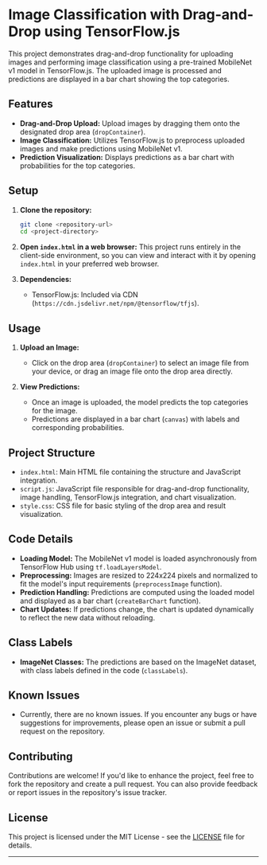 

# Image Classification with Drag-and-Drop using TensorFlow.js

This project demonstrates drag-and-drop functionality for uploading images and performing image classification using a pre-trained MobileNet v1 model in TensorFlow.js. The uploaded image is processed and predictions are displayed in a bar chart showing the top categories.

## Features

- **Drag-and-Drop Upload:** Upload images by dragging them onto the designated drop area (`dropContainer`).
- **Image Classification:** Utilizes TensorFlow.js to preprocess uploaded images and make predictions using MobileNet v1.
- **Prediction Visualization:** Displays predictions as a bar chart with probabilities for the top categories.

## Setup

1. **Clone the repository:**

   ```bash
   git clone <repository-url>
   cd <project-directory>
   ```

2. **Open `index.html` in a web browser:** This project runs entirely in the client-side environment, so you can view and interact with it by opening `index.html` in your preferred web browser.

3. **Dependencies:**
   - TensorFlow.js: Included via CDN (`https://cdn.jsdelivr.net/npm/@tensorflow/tfjs`).

## Usage

1. **Upload an Image:**
   - Click on the drop area (`dropContainer`) to select an image file from your device, or drag an image file onto the drop area directly.

2. **View Predictions:**
   - Once an image is uploaded, the model predicts the top categories for the image.
   - Predictions are displayed in a bar chart (`canvas`) with labels and corresponding probabilities.

## Project Structure

- `index.html`: Main HTML file containing the structure and JavaScript integration.
- `script.js`: JavaScript file responsible for drag-and-drop functionality, image handling, TensorFlow.js integration, and chart visualization.
- `style.css`: CSS file for basic styling of the drop area and result visualization.

## Code Details

- **Loading Model:** The MobileNet v1 model is loaded asynchronously from TensorFlow Hub using `tf.loadLayersModel`.
- **Preprocessing:** Images are resized to 224x224 pixels and normalized to fit the model's input requirements (`preprocessImage` function).
- **Prediction Handling:** Predictions are computed using the loaded model and displayed as a bar chart (`createBarChart` function).
- **Chart Updates:** If predictions change, the chart is updated dynamically to reflect the new data without reloading.

## Class Labels

- **ImageNet Classes:** The predictions are based on the ImageNet dataset, with class labels defined in the code (`classLabels`).

## Known Issues

- Currently, there are no known issues. If you encounter any bugs or have suggestions for improvements, please open an issue or submit a pull request on the repository.

## Contributing

Contributions are welcome! If you'd like to enhance the project, feel free to fork the repository and create a pull request. You can also provide feedback or report issues in the repository's issue tracker.

## License

This project is licensed under the MIT License - see the [LICENSE](LICENSE) file for details.

---

